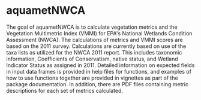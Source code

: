 <!-- README.md is generated from README.Rmd. Please edit that file -->
aquametNWCA
===========

The goal of aquametNWCA is to calculate vegetation metrics and the Vegetation Multimetric Index (VMMI) for EPA's National Wetlands Condition Assessment (NWCA). The calculations of metrics and VMMI scores are based on the 2011 survey. Calculations are currently based on use of the taxa lists as utilized for the NWCA 2011 report. This includes taxonomic information, Coefficients of Conservatism, native status, and Wetland Indicator Status as assigned in 2011. Detailed information on expected fields in input data frames is provided in help files for functions, and examples of how to use functions together are provided in vignettes as part of the package documentation. In addition, there are PDF files containing metric descriptions for each set of metrics calculated.

